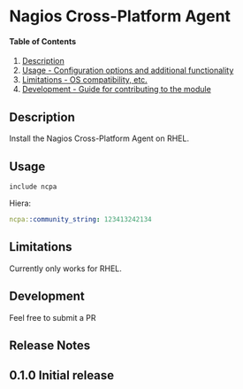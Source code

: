 # Nagios Cross-Platform Agent

#### Table of Contents

1. [Description](#description)
1. [Usage - Configuration options and additional functionality](#usage)
1. [Limitations - OS compatibility, etc.](#limitations)
1. [Development - Guide for contributing to the module](#development)

## Description

Install the Nagios Cross-Platform Agent on RHEL.

## Usage

```puppet
include ncpa
```

Hiera:
```yaml
ncpa::community_string: 123413242134
```

## Limitations

Currently only works for RHEL.

## Development

Feel free to submit a PR

## Release Notes
## 0.1.0 Initial release
